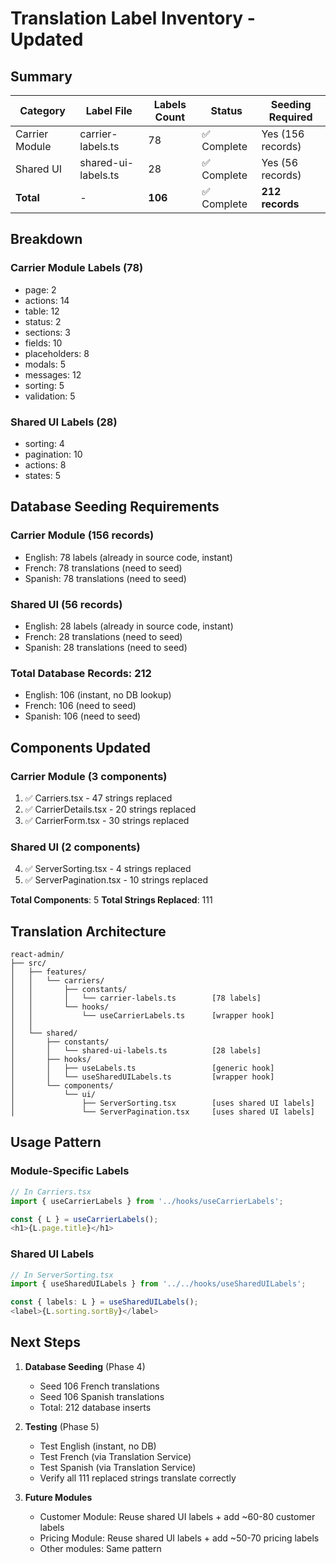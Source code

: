 # Translation Label Inventory - Updated

## Summary

| Category | Label File | Labels Count | Status | Seeding Required |
|----------|-----------|--------------|--------|------------------|
| Carrier Module | carrier-labels.ts | 78 | ✅ Complete | Yes (156 records) |
| Shared UI | shared-ui-labels.ts | 28 | ✅ Complete | Yes (56 records) |
| **Total** | - | **106** | ✅ Complete | **212 records** |

## Breakdown

### Carrier Module Labels (78)
- page: 2
- actions: 14
- table: 12
- status: 2
- sections: 3
- fields: 10
- placeholders: 8
- modals: 5
- messages: 12
- sorting: 5
- validation: 5

### Shared UI Labels (28)
- sorting: 4
- pagination: 10
- actions: 8
- states: 5

## Database Seeding Requirements

### Carrier Module (156 records)
- English: 78 labels (already in source code, instant)
- French: 78 translations (need to seed)
- Spanish: 78 translations (need to seed)

### Shared UI (56 records)
- English: 28 labels (already in source code, instant)
- French: 28 translations (need to seed)
- Spanish: 28 translations (need to seed)

### Total Database Records: 212
- English: 106 (instant, no DB lookup)
- French: 106 (need to seed)
- Spanish: 106 (need to seed)

## Components Updated

### Carrier Module (3 components)
1. ✅ Carriers.tsx - 47 strings replaced
2. ✅ CarrierDetails.tsx - 20 strings replaced
3. ✅ CarrierForm.tsx - 30 strings replaced

### Shared UI (2 components)
4. ✅ ServerSorting.tsx - 4 strings replaced
5. ✅ ServerPagination.tsx - 10 strings replaced

**Total Components**: 5
**Total Strings Replaced**: 111

## Translation Architecture

```
react-admin/
├── src/
│   ├── features/
│   │   └── carriers/
│   │       ├── constants/
│   │       │   └── carrier-labels.ts        [78 labels]
│   │       └── hooks/
│   │           └── useCarrierLabels.ts      [wrapper hook]
│   │
│   └── shared/
│       ├── constants/
│       │   └── shared-ui-labels.ts          [28 labels]
│       ├── hooks/
│       │   ├── useLabels.ts                 [generic hook]
│       │   └── useSharedUILabels.ts         [wrapper hook]
│       └── components/
│           └── ui/
│               ├── ServerSorting.tsx        [uses shared UI labels]
│               └── ServerPagination.tsx     [uses shared UI labels]
```

## Usage Pattern

### Module-Specific Labels
```typescript
// In Carriers.tsx
import { useCarrierLabels } from '../hooks/useCarrierLabels';

const { L } = useCarrierLabels();
<h1>{L.page.title}</h1>
```

### Shared UI Labels
```typescript
// In ServerSorting.tsx
import { useSharedUILabels } from '../../hooks/useSharedUILabels';

const { labels: L } = useSharedUILabels();
<label>{L.sorting.sortBy}</label>
```

## Next Steps

1. **Database Seeding** (Phase 4)
   - Seed 106 French translations
   - Seed 106 Spanish translations
   - Total: 212 database inserts

2. **Testing** (Phase 5)
   - Test English (instant, no DB)
   - Test French (via Translation Service)
   - Test Spanish (via Translation Service)
   - Verify all 111 replaced strings translate correctly

3. **Future Modules**
   - Customer Module: Reuse shared UI labels + add ~60-80 customer labels
   - Pricing Module: Reuse shared UI labels + add ~50-70 pricing labels
   - Other modules: Same pattern
